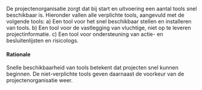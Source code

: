 De projectenorganisatie zorgt dat bij start en uitvoering een aantal tools snel beschikbaar is. Hieronder vallen alle verplichte tools, aangevuld met de volgende tools:
a)	Een tool voor het snel beschikbaar stellen en installeren van tools.
b)	Een tool voor de vastlegging van vluchtige, niet op te leveren projectinformatie.
c)	Een tool voor ondersteuning van actie- en besluitenlijsten en risicologs.

#### Rationale
Snelle beschikbaarheid van tools betekent dat projecten snel kunnen beginnen. De niet-verplichte tools geven daarnaast de voorkeur van de projectenorganisatie weer. 